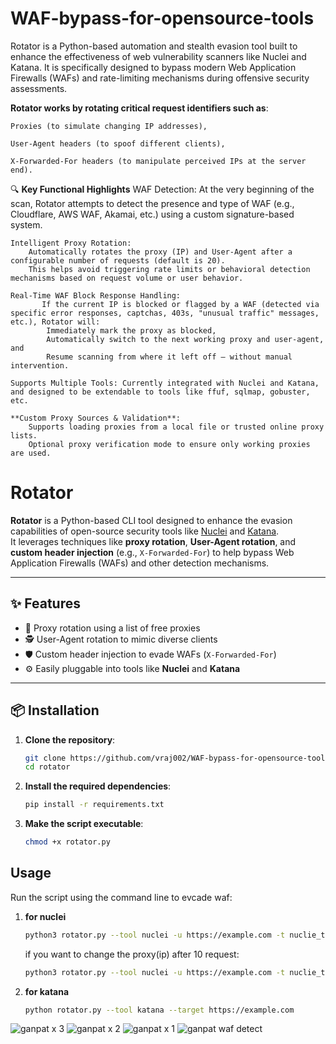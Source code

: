 # WAF-bypass-for-opensource-tools
Rotator is a Python-based automation and stealth evasion tool built to enhance the effectiveness of web vulnerability scanners like Nuclei and Katana. It is specifically designed to bypass modern Web Application Firewalls (WAFs) and rate-limiting mechanisms during offensive security assessments.

**Rotator works by rotating critical request identifiers such as**:

    Proxies (to simulate changing IP addresses),
    
    User-Agent headers (to spoof different clients),
    
    X-Forwarded-For headers (to manipulate perceived IPs at the server end).
    
🔍 **Key Functional Highlights**
    WAF Detection: At the very beginning of the scan, Rotator attempts to detect the presence and type of WAF (e.g., Cloudflare, AWS WAF, Akamai, etc.) using a custom signature-based system.
    
    Intelligent Proxy Rotation:
        Automatically rotates the proxy (IP) and User-Agent after a configurable number of requests (default is 20).
        This helps avoid triggering rate limits or behavioral detection mechanisms based on request volume or user behavior.

    Real-Time WAF Block Response Handling:
           If the current IP is blocked or flagged by a WAF (detected via specific error responses, captchas, 403s, "unusual traffic" messages, etc.), Rotator will:
            Immediately mark the proxy as blocked,
            Automatically switch to the next working proxy and user-agent, and
            Resume scanning from where it left off — without manual intervention.

    Supports Multiple Tools: Currently integrated with Nuclei and Katana, and designed to be extendable to tools like ffuf, sqlmap, gobuster, etc.

    **Custom Proxy Sources & Validation**:
        Supports loading proxies from a local file or trusted online proxy lists.
        Optional proxy verification mode to ensure only working proxies are used. 
# Rotator

**Rotator** is a Python-based CLI tool designed to enhance the evasion capabilities of open-source security tools like [Nuclei](https://github.com/projectdiscovery/nuclei) and [Katana](https://github.com/projectdiscovery/katana).  
It leverages techniques like **proxy rotation**, **User-Agent rotation**, and **custom header injection** (e.g., `X-Forwarded-For`) to help bypass Web Application Firewalls (WAFs) and other detection mechanisms.

---

## ✨ Features

- 🔄 Proxy rotation using a list of free proxies
- 🕵️ User-Agent rotation to mimic diverse clients
- 🛡️ Custom header injection to evade WAFs (`X-Forwarded-For`)
- ⚙️ Easily pluggable into tools like **Nuclei** and **Katana**

---

## 📦 Installation

1. **Clone the repository**:
   ```bash
   git clone https://github.com/vraj002/WAF-bypass-for-opensource-tools.git
   cd rotator
    ```
   
2. **Install the required dependencies**:
   ```bash
   pip install -r requirements.txt
   ```
  
3.  **Make the script executable**:
    ```bash
    chmod +x rotator.py
    ```
## Usage

Run the script using the command line to evcade waf:

1. **for nuclei**
    ```bash
   python3 rotator.py --tool nuclei -u https://example.com -t nuclie_template
   ```
     if you want to change the proxy(ip) after 10 request:
    ```bash
    python3 rotator.py --tool nuclei -u https://example.com -t nuclie_template --rotation 10
    ```
  
2. **for katana**
    ```bash
   python rotator.py --tool katana --target https://example.com  
    ```

![ganpat x 3](https://github.com/user-attachments/assets/3c4c9e00-fb9f-4cfe-8e19-a3fe57cde2e5)
![ganpat x 2](https://github.com/user-attachments/assets/1013ca55-32f9-4eef-a52a-3d9863ac3a93)
![ganpat x 1](https://github.com/user-attachments/assets/de8c8a0e-1c2e-4dec-83dc-ae690143ff7d)
![ganpat waf detect](https://github.com/user-attachments/assets/07fc92c9-0faa-494a-af87-02a7535109c6)

